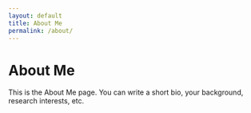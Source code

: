```yaml
---
layout: default
title: About Me
permalink: /about/
---
```


<h1>About Me</h1>
<p>This is the About Me page. You can write a short bio, your background, research interests, etc.</p>
